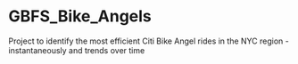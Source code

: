 # GBFS_Bike_Angels
Project to identify the most efficient Citi Bike Angel rides in the NYC region - instantaneously and trends over time
